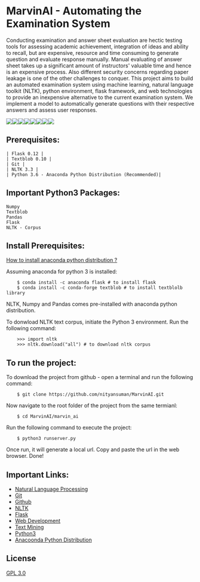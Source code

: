 # MarvinAI - Automating the Examination System

Conducting examination and answer sheet evaluation are hectic testing tools for assessing
academic achievement, integration of ideas and ability to recall, but are expensive, resource
and time consuming to generate question and evaluate response manually. Manual evaluating
of answer sheet takes up a significant amount of instructors' valuable time and hence is an
expensive process. Also different security concerns regarding paper leakage is one of the other
challenges to conquer. This project aims to build an automated examination system using
machine learning, natural language toolkit (NLTK), python environment, flask framework,
and web technologies to provide an inexpensive alternative to the current examination system.
We implement a model to automatically generate questions with their respective answers and
assess user responses.


[![](https://sourcerer.io/fame/nityansuman/nityansuman/MarvinAI/images/0)](https://sourcerer.io/fame/nityansuman/nityansuman/MarvinAI/links/0)[![](https://sourcerer.io/fame/nityansuman/nityansuman/MarvinAI/images/1)](https://sourcerer.io/fame/nityansuman/nityansuman/MarvinAI/links/1)[![](https://sourcerer.io/fame/nityansuman/nityansuman/MarvinAI/images/2)](https://sourcerer.io/fame/nityansuman/nityansuman/MarvinAI/links/2)[![](https://sourcerer.io/fame/nityansuman/nityansuman/MarvinAI/images/3)](https://sourcerer.io/fame/nityansuman/nityansuman/MarvinAI/links/3)[![](https://sourcerer.io/fame/nityansuman/nityansuman/MarvinAI/images/4)](https://sourcerer.io/fame/nityansuman/nityansuman/MarvinAI/links/4)[![](https://sourcerer.io/fame/nityansuman/nityansuman/MarvinAI/images/5)](https://sourcerer.io/fame/nityansuman/nityansuman/MarvinAI/links/5)[![](https://sourcerer.io/fame/nityansuman/nityansuman/MarvinAI/images/6)](https://sourcerer.io/fame/nityansuman/nityansuman/MarvinAI/links/6)[![](https://sourcerer.io/fame/nityansuman/nityansuman/MarvinAI/images/7)](https://sourcerer.io/fame/nityansuman/nityansuman/MarvinAI/links/7)


## Prerequisites:
    | Flask 0.12 |
    | Textblob 0.10 |
    | Git |
    | NLTK 3.3 |
    | Python 3.6 - Anaconda Python Distribution (Recommended)|

## Important Python3 Packages:
    Numpy
    Textblob
    Pandas
    Flask
    NLTK - Corpus

## Install Prerequisites:

[How to install anaconda python distribution ?](https://docs.anaconda.com/anaconda/install/)

Assuming anaconda for python 3 is installed:
```
    $ conda install -c anaconda flask # to install flask
    $ conda install -c conda-forge textblob # to install textblolb library
```
NLTK, Numpy and Pandas comes pre-installed with anaconda python distribution.

To donwload NLTK text corpus, initiate the Python 3 environment. Run the following command:
```
    >>> import nltk
    >>> nltk.download("all") # to download nltk corpus
```

## To run the project:

To download the project from github - open a terminal and run the following command:
```
    $ git clone https://github.com/nityansuman/MarvinAI.git
```

Now navigate to the root folder of the project from the same termianl:
```
    $ cd MarvinAI/marvin_ai
```

Run the following command to execute the project:
``` 
    $ python3 runserver.py
```
Once run, it will generate a local url. Copy and paste the url in the web browser. Done!


## Important Links:
* [Natural Language Processing](https://nltk.org/book/)
* [Git](https://git-scm.com/)
* [Github](https://github.com/)
* [NLTK](https://nltk.org/)
* [Flask](http://flask.pocoo.org/)
* [Web Development](https://w3schoo.com/)
* [Text Mining](https://en.wikipedia.org/wiki/Text_mining/)
* [Python3](https://python.org/)
* [Anacoonda Python Distribution](https://conda.io)

## License
[GPL 3.0](LICENSE)
